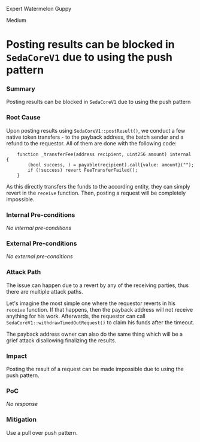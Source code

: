 Expert Watermelon Guppy

Medium

# Posting results can be blocked in `SedaCoreV1` due to using the push pattern

### Summary

Posting results can be blocked in `SedaCoreV1` due to using the push pattern

### Root Cause

Upon posting results using `SedaCoreV1::postResult()`, we conduct a few native token transfers - to the payback address, the batch sender and a refund to the requestor. All of them are done with the following code:
```solidity
    function _transferFee(address recipient, uint256 amount) internal {
        (bool success, ) = payable(recipient).call{value: amount}("");
        if (!success) revert FeeTransferFailed();
    }
```
As this directly transfers the funds to the according entity, they can simply revert in the `receive` function. Then, posting a request will be completely impossible.

### Internal Pre-conditions

_No internal pre-conditions_

### External Pre-conditions

_No external pre-conditions_

### Attack Path

The issue can happen due to a revert by any of the receiving parties, thus there are multiple attack paths.

Let's imagine the most simple one where the requestor reverts in his `receive` function. If that happens, then the payback address will not receive anything for his work. Afterwards, the requestor can call `SedaCoreV1::withdrawTimedOutRequest()` to claim his funds after the timeout.

The payback address owner can also do the same thing which will be a grief attack disallowing finalizing the results.

### Impact

Posting the result of a request can be made impossible due to using the push pattern.

### PoC

_No response_

### Mitigation

Use a pull over push pattern.